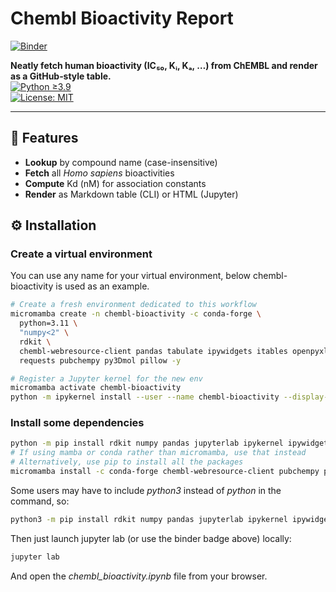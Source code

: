 # Chembl Bioactivity Report



[![Binder](https://mybinder.org/badge_logo.svg)](
  https://mybinder.org/v2/gh/Epineph/chembl-bioactivity-report/main?urlpath=voila/render/chembl_bioactivity_integrated.ipynb
)


<!-- H1 title; two spaces at end ⇒ hard line break for subtitle -->

**Neatly fetch human bioactivity (IC₅₀, Kᵢ, Kₐ, …) from ChEMBL and render as a
GitHub‐style table.**\
[![Python ≥3.9](https://img.shields.io/badge/python-3.9%2B-blue)](https://www.python.org/)\
[![License: MIT](https://img.shields.io/badge/license-MIT-green)](LICENSE)

______________________________________________________________________

## 🚀 Features

- **Lookup** by compound name (case-insensitive)
- **Fetch** all *Homo sapiens* bioactivities
- **Compute** Kd (nM) for association constants
- **Render** as Markdown table (CLI) or HTML (Jupyter)

## ⚙️ Installation
 
### Create a virtual environment

You can use any name for your virtual environment, below chembl-bioactivity is used as an example.

```bash
# Create a fresh environment dedicated to this workflow
micromamba create -n chembl-bioactivity -c conda-forge \
  python=3.11 \
  "numpy<2" \
  rdkit \
  chembl-webresource-client pandas tabulate ipywidgets itables openpyxl \
  requests pubchempy py3Dmol pillow -y

# Register a Jupyter kernel for the new env
micromamba activate chembl-bioactivity
python -m ipykernel install --user --name chembl-bioactivity --display-name "Python (chembl-bioactivity)"

```

### Install some dependencies

```bash
python -m pip install rdkit numpy pandas jupyterlab ipykernel ipywidgets itables pillow openpyxl voila
# If using mamba or conda rather than micromamba, use that instead
# Alternatively, use pip to install all the packages
micromamba install -c conda-forge chembl-webresource-client pubchempy py3Dmol tabulate

```

Some users may have to include *python3* instead of *python* in the command, so:


```bash
python3 -m pip install rdkit numpy pandas jupyterlab ipykernel ipywidgets itables pillow openpyxl voila chembl-webresource-client pubchempy py3Dmol tabulate
```

Then just launch jupyter lab (or use the binder badge above) locally:

```bash
jupyter lab
```

And open the *chembl_bioactivity.ipynb* file from your browser.